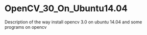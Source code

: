# OpenCV_30_On_Ubuntu14.04
Description of the way install opencv 3.0 on ubuntu 14.04 and some programs on opencv
